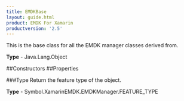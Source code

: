 ```yaml
---
title: EMDKBase
layout: guide.html 
product: EMDK For Xamarin 
productversion: '2.5' 
---
```

This is the base class for all the EMDK manager classes derived from.

**Type** - Java.Lang.Object

##Constructors
##Properties

###Type
Return the feature type of the object.

**Type** - Symbol.XamarinEMDK.EMDKManager.FEATURE_TYPE


